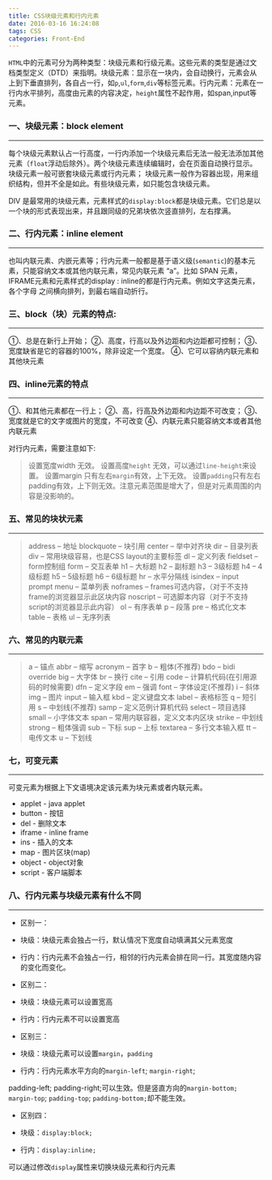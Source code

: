```yaml
---
title: CSS块级元素和行内元素
date: 2016-03-16 16:24:08
tags: CSS
categories: Front-End
---
```



`HTML`中的元素可分为两种类型：块级元素和行级元素。这些元素的类型是通过文档类型定义（DTD）来指明。块级元素：显示在一块内，会自动换行，元素会从上到下垂直排列，各自占一行，如`p`,`ul`,`form`,`div`等标签元素。行内元素：元素在一行内水平排列，高度由元素的内容决定，`height`属性不起作用，如span,input等元素。
<!--more-->


### 一、块级元素：block element
---

每个块级元素默认占一行高度，一行内添加一个块级元素后无法一般无法添加其他元素（`float`浮动后除外）。两个块级元素连续编辑时，会在页面自动换行显示。块级元素一般可嵌套块级元素或行内元素；
块级元素一般作为容器出现，用来组织结构，但并不全是如此。有些块级元素，如只能包含块级元素。

DIV 是最常用的块级元素，元素样式的`display:block`都是块级元素。它们总是以一个块的形式表现出来，并且跟同级的兄弟块依次竖直排列，左右撑满。

### 二、行内元素：inline element
---

也叫内联元素、内嵌元素等；行内元素一般都是基于语义级(`semantic`)的基本元素，只能容纳文本或其他内联元素，常见内联元素 “a”。比如 SPAN 元素，IFRAME元素和元素样式的display : inline的都是行内元素。例如文字这类元素，各个字母 之间横向排列，到最右端自动折行。

### 三、block（块）元素的特点:
---

①、总是在新行上开始；
②、高度，行高以及外边距和内边距都可控制；
③、宽度缺省是它的容器的100%，除非设定一个宽度。
④、它可以容纳内联元素和其他块元素

### 四、inline元素的特点
---

①、和其他元素都在一行上；
②、高，行高及外边距和内边距不可改变；
③、宽度就是它的文字或图片的宽度，不可改变
④、内联元素只能容纳文本或者其他内联元素

对行内元素，需要注意如下:

> 设置宽度width 无效。 设置高度`height` 无效，可以通过`line-height`来设置。 设置margin
> 只有左右`margin`有效，上下无效。
> 设置`padding`只有左右padding有效，上下则无效。注意元素范围是增大了，但是对元素周围的内容是没影响的。

### 五、常见的块状元素
---

> address – 地址
blockquote – 块引用
center – 举中对齐块
dir – 目录列表
div – 常用块级容易，也是CSS layout的主要标签
dl – 定义列表
fieldset – form控制组
form – 交互表单
h1 – 大标题
h2 – 副标题
h3 – 3级标题
h4 – 4级标题
h5 – 5级标题
h6 – 6级标题
hr – 水平分隔线
isindex – input prompt
menu – 菜单列表
noframes – frames可选内容，（对于不支持frame的浏览器显示此区块内容
noscript – 可选脚本内容（对于不支持script的浏览器显示此内容）
ol – 有序表单
p – 段落
pre – 格式化文本
table – 表格
ul – 无序列表

### 六、常见的内联元素
---

> a – 锚点
abbr – 缩写
acronym – 首字
b – 粗体(不推荐)
bdo – bidi override
big – 大字体
br – 换行
cite – 引用
code – 计算机代码(在引用源码的时候需要)
dfn – 定义字段
em – 强调
font – 字体设定(不推荐)
i – 斜体
img – 图片
input – 输入框
kbd – 定义键盘文本
label – 表格标签
q – 短引用
s – 中划线(不推荐)
samp – 定义范例计算机代码
select – 项目选择
small – 小字体文本
span – 常用内联容器，定义文本内区块
strike – 中划线
strong – 粗体强调
sub – 下标
sup – 上标
textarea – 多行文本输入框
tt – 电传文本
u – 下划线

### 七，可变元素
---

可变元素为根据上下文语境决定该元素为块元素或者内联元素。

 - applet - java applet
 - button - 按钮
 - del - 删除文本
 - iframe - inline frame
 - ins - 插入的文本
 - map - 图片区块(map)
 - object - object对象
 - script - 客户端脚本
 
### 八、行内元素与块级元素有什么不同
---

 - 区别一：

  - 块级：块级元素会独占一行，默认情况下宽度自动填满其父元素宽度

  - 行内：行内元素不会独占一行，相邻的行内元素会排在同一行。其宽度随内容的变化而变化。

 - 区别二：

  - 块级：块级元素可以设置宽高

  - 行内：行内元素不可以设置宽高

 - 区别三：

  - 块级：块级元素可以设置`margin`，`padding`

  - 行内：行内元素水平方向的`margin-left`; `margin-right`;

 padding-left; padding-right;可以生效。但是竖直方向的`margin-bottom;` ` margin-top`; `padding-top`; `padding-bottom;`却不能生效。
 

 - 区别四：

  - 块级：`display:block;`

  - 行内：`display:inline;`
  


可以通过修改`display`属性来切换块级元素和行内元素

